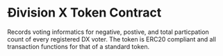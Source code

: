 # Ðivision X Token Contract
Records voting informatics for negative, postive, and total particpation count of every registered DX voter. 
The token is ERC20 compliant and all transaction functions for that of a standard token.

